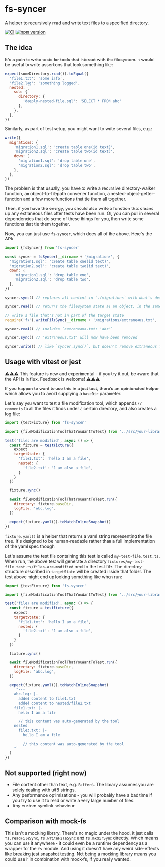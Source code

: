 # fs-syncer

A helper to recursively read and write text files to a specified directory.

[![CI](https://github.com/mmkal/ts/workflows/ci/badge.svg)](https://github.com/mmkal/ts/actions?query=workflow%3A%22Node+CI%22)
[![npm version](https://badge.fury.io/js/fs-syncer.svg)](https://npmjs.com/package/fs-syncer)


## The idea

It's a pain to write tests for tools that interact with the filesystem. It would be useful to write assertions that look something like:

```js
expect(someDirectory.read()).toEqual({
  'file1.txt': 'some info',
  'file2.log': 'something logged',
  nested: {
    sub: {
      directory: {
        'deeply-nested-file.sql': 'SELECT * FROM abc'
      },
    },
  },
})
```

Similarly, as part of test setup, you might want to write several files, e.g.:

```js
write({
  migrations: {
    'migration1.sql': 'create table one(id text)',
    'migration2.sql': 'create table two(id text)',
    down: {
      'migration1.sql': 'drop table one',
      'migration2.sql': 'drop table two',
    },
  },
})
```

The problem is that usually, you have to write a recursive directory-walker function, an object-to-filepath converter function, a nested-object-getter-function and a few more functions that tie them all together.

Then, if you have the energy, you should also write a function that cleans up any extraneous files after tests have been run. Or, you can pull in several dependencies that do some of these things for you, then write some functions that tie them together.

Now, you can just use `fs-syncer`, which does all of the above. Here's the API:

```js
import {fsSyncer} from 'fs-syncer'

const syncer = fsSyncer(__dirname + '/migrations', {
  'migration1.sql': 'create table one(id text)',
  'migration2.sql': 'create table two(id text)',
  down: {
    'migration1.sql': 'drop table one',
    'migration2.sql': 'drop table two',
  },
})

syncer.sync() // replaces all content in `./migrations` with what's described in the target state

syncer.read() // returns the filesystem state as an object, in the same format as the target state

// write a file that's not in part of the target state
require('fs').writeFileSync(__dirname + '/migrations/extraneous.txt', 'abc', 'utf8')

syncer.read() // includes `extraneous.txt: 'abc'`

syncer.sync() // 'extraneous.txt' will now have been removed

syncer.write() // like `syncer.sync()`, but doesn't remove extraneous files
```

## Usage with vitest or jest

⚠️⚠️⚠️ This feature is new and experimental - if you try it out, be aware that the API is in flux. Feedback is welcome! ⚠️⚠️⚠️

If you happen to want to use this in a jest test, there's an opinionated helper which allows you to avoid supplying a `baseDir` parameter.

Let's say you want to test a file modification tool, which appends `// comments` to all the files it finds under a certain directory, and also creates a log file:

```js
import {testFixture} from 'fs-syncer'

import {fileModificationToolThatYouWantToTest} from '../src/your-library'

test('files are modified', async () => {
  const fixture = testFixture({
    expect,
    targetState: {
      'file1.txt': 'hello I am a file',
      nested: {
        'file2.txt': 'I am also a file',
      }
    }
  })

  fixture.sync()

  await fileModificationToolThatYouWantToTest.run({
    directory: fixture.baseDir,
    logFile: 'abc.log',
  })

  expect(fixture.yaml()).toMatchInlineSnapshot()
})
```

`fixture.yaml()` is a helper that returns a yaml string representing the file tree. It's designed to be human-readable rather than a full implementation of the yaml spec though!

Let's assume the test file containing this test is called `my-test-file.test.ts`. When run, the above test will generate a directory `fixtures/my-test-file.test.ts/files-are-modified` next to the test file. The directory structure described in `targetState` will be created inside that folder. The test above might end up looking something like when run:

```js
import {testFixture} from 'fs-syncer'

import {fileModificationToolThatYouWantToTest} from '../src/your-library'

test('files are modified', async () => {
  const fixture = testFixture({
    expect,
    targetState: {
      'file1.txt': 'hello I am a file',
      nested: {
        'file2.txt': 'I am also a file',
      }
    }
  })

  fixture.sync()

  await fileModificationToolThatYouWantToTest.run({
    directory: fixture.baseDir,
    logFile: 'abc.log',
  })

  expect(fixture.yaml()).toMatchInlineSnapshot(
    `"---
    abc.log: |-
      added content to file1.txt
      added content to nested/file2.txt
    file1.txt: |-
      hello I am a file

      // this content was auto-generated by the tool
    nested:
      file2.txt: |-
        hello I am a file

        // this content was auto-generated by the tool
    "`
  )
})
```

## Not supported (right now)

- File content other than text, e.g. `Buffer`s. The library assumes you are solely dealing with utf8 strings.
- Any performance optimisations - you will probably have a bad time if you try to use it to read or write a very large number of files.
- Any custom symlink behaviour.

## Comparison with mock-fs

This isn't a mocking library. There's no magic under the hood, it just calls `fs.readFileSync`, `fs.writeFileSync` and `fs.mkdirSync` directly. Which means you can use it anywhere - it could even be a runtime dependency as a wrapper for the `fs` module. And using it doesn't have any weird side-effects like [breaking jest snapshot testing](https://www.npmjs.com/package/mock-fs#using-with-jest-snapshot-testing). Not being a mocking library means you could use it in combination with mock-fs, if you really wanted.

